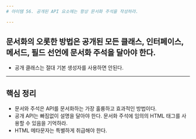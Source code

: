 ```yaml
---
# 아이템 56. 공개된 API 요소에는 항상 문서화 주석을 작성하라.

---
```

## 문서화의 오롯한 방법은 공개된 모든 클래스, 인터페이스, 메서드, 필드 선언에 문서화 주석을 달아야 한다.
- 공개 클래스는 절대 기본 생성자를 사용하면 안된다.

---
## 핵심 정리
- 문서와 주석은 API를 문서화하는 가장 훌륭하고 효과적인 방법이다.
- 공개 API는 빠짐없이 설명을 달아야 한다. 문서화 주석에 임의의 HTML 태그를 사용할 수 있음을 기억하라.
- HTML 메타문자는 특별하게 취급해야 한다.